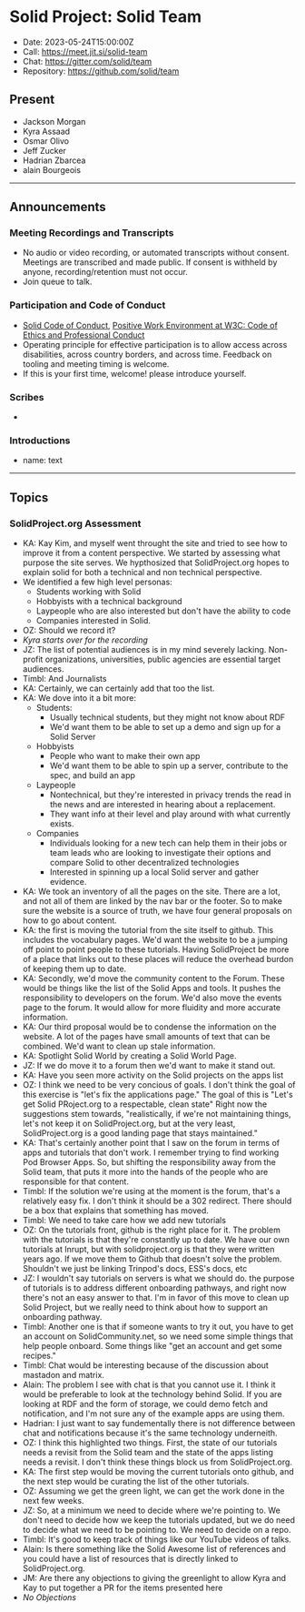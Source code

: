 # Solid Project: Solid Team

* Date: 2023-05-24T15:00:00Z
* Call: https://meet.jit.si/solid-team
* Chat: https://gitter.com/solid/team
* Repository: https://github.com/solid/team


## Present
 * Jackson Morgan
 * Kyra Assaad
 * Osmar Olivo
 * Jeff Zucker
 * Hadrian Zbarcea
 * alain Bourgeois
---

## Announcements

### Meeting Recordings and Transcripts
* No audio or video recording, or automated transcripts without consent. Meetings are transcribed and made public. If consent is withheld by anyone, recording/retention must not occur.
* Join queue to talk.


### Participation and Code of Conduct
* [Solid Code of Conduct](https://github.com/solid/process/blob/main/code-of-conduct.md), [Positive Work Environment at W3C: Code of Ethics and Professional Conduct](https://www.w3.org/Consortium/cepc/)
* Operating principle for effective participation is to allow access across disabilities, across country borders, and across time. Feedback on tooling and meeting timing is welcome.
* If this is your first time, welcome! please introduce yourself.

### Scribes

* 

### Introductions
* name: text

---

## Topics

### SolidProject.org Assessment
* KA: Kay Kim, and myself went throught the site and tried to see how to improve it from a content perspective. We started by assessing what purpose the site serves. We hypthosized that SolidProject.org hopes to explain solid for both a technical and non technical perspective.
* We identified a few high level personas:
    * Students working with Solid
    * Hobbyists with a technical background
    * Laypeople who are also interested but don't have the ability to code
    * Companies interested in Solid.
* OZ: Should we record it? 
* *Kyra starts over for the recording*
* JZ: The list of potential audiences is in my mind severely lacking.  Non-profit organizations, universities, public agencies are essential target audiences.
* Timbl: And Journalists 
* KA: Certainly, we can certainly add that too the list.
* KA: We dove into it a bit more:
    * Students:
        * Usually technical students, but they might not know about RDF
        * We'd want them to be able to set up a demo and sign up for a Solid Server
    * Hobbyists
        * People who want to make their own app
        * We'd want them to be able to spin up a server, contribute to the spec, and build an app
    * Laypeople
        * Nontechnical, but they're interested in privacy trends the read in the news and are interested in hearing about a replacement.
        * They want info at their level and play around with what currently exists.
    * Companies
        * Individuals looking for a new tech can help them in their jobs or team leads who are looking to investigate their options and compare Solid to other decentralized technologies
        * Interested in spinning up a local Solid server and gather evidence.
* KA: We took an inventory of all the pages on the site. There are a lot, and not all of them are linked by the nav bar or the footer. So to make sure the website is a source of truth, we have four general proposals on how to go about content.
* KA: the first is moving the tutorial from the site itself to github. This includes the vocabulary pages. We'd want the website to be a jumping off point to point people to these tutorials. Having SolidProject be more of a place that links out to these places will reduce the overhead burdon of keeping them up to date.
* KA: Secondly, we'd move the community content to the Forum. These would be things like the list of the Solid Apps and tools. It pushes the responsibility to developers on the forum. We'd also move the events page to the forum. It would allow for more fluidity and more accurate information.
* KA: Our third proposal would be to condense the information on the website. A lot of the pages have small amounts of text that can be combined. We'd want to clean up stale information.
* KA: Spotlight Solid World by creating a Solid World Page.
* JZ: If we do move it to a forum then we'd want to make it stand out.
* KA: Have you seen more activity on the Solid projects on the apps list
* OZ: I think we need to be very concious of goals. I don't think the goal of this exercise is "let's fix the applications page." The goal of this is "Let's get Solid PRoject.org to a respectable, clean state" Right now the suggestions stem towards, "realistically, if we're not maintaining things, let's not keep it on SolidProject.org, but at the very least, SolidProject.org is a good landing page that stays maintained."
* KA: That's certainly another point that I saw on the forum in terms of apps and tutorials that don't work. I remember trying to find working Pod Browser Apps. So, but shifting the responsibility away from the Solid team, that puts it more into the hands of the people who are responsible for that content.
* Timbl: If the solution we're using at the moment is the forum, that's a relatively easy fix. I don't think it should be a 302 redirect. There should be a box that explains that something has moved.
* Timbl: We need to take care how we add new tutorials
* OZ: On the tutorials front, github is the right place for it. The problem with the tutorials is that they're constantly up to date. We have our own tutorials at Inrupt, but with solidproject.org is that they were written years ago. If we move them to Github that doesn't solve the problem. Shouldn't we just be linking Trinpod's docs, ESS's docs, etc
* JZ: I wouldn't say tutorials on servers is what we should do. the purpose of tutorials is to address different onboarding pathways, and right now there's not an easy answer to that. I'm in favor of this move to clean up Solid Project, but we really need to think about how to support an onboarding pathway.
* Timbl: Another one is that if someone wants to try it out, you have to get an account on SolidCommunity.net, so we need some simple things that help people onboard. Some things like "get an account and get some recipes."
* Timbl: Chat would be interesting because of the discussion about mastadon and matrix.
* Alain: The problem I see with chat is that you cannot use it. I think it would be preferable to look at the technology behind Solid. If you are looking at RDF and the form of storage, we could demo fetch and notification, and I'm not sure any of the example apps are using them.
* Hadrian: I just want to say fundementally there is not difference between chat and notifications because it's the same technology underneith.
* OZ: I think this highlighted two things. First, the state of our tutorials needs a revisit from the Solid team and the state of the apps listing needs a revisit. I don't think these things block us from SolidProject.org.
* KA: The first step would be moving the current tutorials onto github, and the next step would be curating the list of the other tutorials. 
* OZ: Assuming we get the green light, we can get the work done in the next few weeks.
* JZ: So, at a minimum we need to decide where we're pointing to. We don't need to decide how we keep the tutorials updated, but we do need to decide what we need to be pointing to. We need to decide on a repo.
* Timbl: It's good to keep track of things like our YouTube videos of talks.
* Alain: Is there something like the Solid Awesome list of references and you could have a list of resources that is directly linked to SolidProject.org.
* JM: Are there any objections to giving the greenlight to allow Kyra and Kay to put together a PR for the items presented here
* *No Objections*

